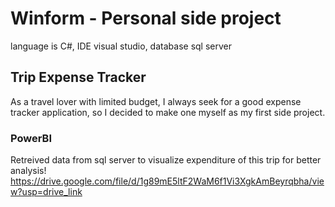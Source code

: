# Winform - Personal side project
language is C#, IDE visual studio, database sql server
## Trip Expense Tracker
As a travel lover with limited budget, I always seek for a good expense tracker application, so I decided to make one myself as my first side project.
### PowerBI
Retreived data from sql server to visualize expenditure of this trip for better analysis!
<https://drive.google.com/file/d/1g89mE5ltF2WaM6f1Vi3XgkAmBeyrqbha/view?usp=drive_link>
